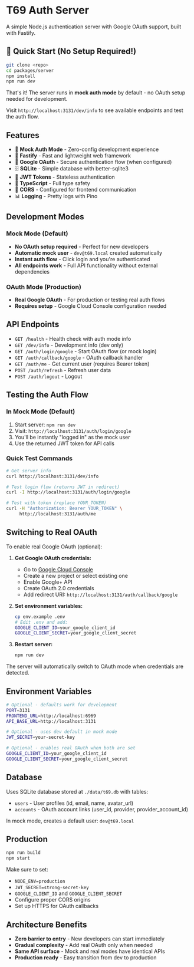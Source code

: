 # T69 Auth Server

A simple Node.js authentication server with Google OAuth support, built with Fastify.

## 🚀 Quick Start (No Setup Required!)

```bash
git clone <repo>
cd packages/server
npm install
npm run dev
```

That's it! The server runs in **mock auth mode** by default - no OAuth setup needed for development.

Visit `http://localhost:3131/dev/info` to see available endpoints and test the auth flow.

## Features

- 🔧 **Mock Auth Mode** - Zero-config development experience
- 🚀 **Fastify** - Fast and lightweight web framework
- 🔐 **Google OAuth** - Secure authentication flow (when configured)
- 🗄️ **SQLite** - Simple database with better-sqlite3
- 🎯 **JWT Tokens** - Stateless authentication
- 📝 **TypeScript** - Full type safety
- 🔄 **CORS** - Configured for frontend communication
- 📊 **Logging** - Pretty logs with Pino

## Development Modes

### Mock Mode (Default)
- **No OAuth setup required** - Perfect for new developers
- **Automatic mock user** - `dev@t69.local` created automatically
- **Instant auth flow** - Click login and you're authenticated
- **All endpoints work** - Full API functionality without external dependencies

### OAuth Mode (Production)
- **Real Google OAuth** - For production or testing real auth flows
- **Requires setup** - Google Cloud Console configuration needed

## API Endpoints

- `GET /health` - Health check with auth mode info
- `GET /dev/info` - Development info (dev only)
- `GET /auth/login/google` - Start OAuth flow (or mock login)
- `GET /auth/callback/google` - OAuth callback handler
- `GET /auth/me` - Get current user (requires Bearer token)
- `POST /auth/refresh` - Refresh user data
- `POST /auth/logout` - Logout

## Testing the Auth Flow

### In Mock Mode (Default)
1. Start server: `npm run dev`
2. Visit: `http://localhost:3131/auth/login/google`
3. You'll be instantly "logged in" as the mock user
4. Use the returned JWT token for API calls

### Quick Test Commands
```bash
# Get server info
curl http://localhost:3131/dev/info

# Test login flow (returns JWT in redirect)
curl -I http://localhost:3131/auth/login/google

# Test with token (replace YOUR_TOKEN)
curl -H "Authorization: Bearer YOUR_TOKEN" \
     http://localhost:3131/auth/me
```

## Switching to Real OAuth

To enable real Google OAuth (optional):

1. **Get Google OAuth credentials:**
   - Go to [Google Cloud Console](https://console.cloud.google.com/)
   - Create a new project or select existing one
   - Enable Google+ API
   - Create OAuth 2.0 credentials
   - Add redirect URI: `http://localhost:3131/auth/callback/google`

2. **Set environment variables:**
   ```bash
   cp env.example .env
   # Edit .env and add:
   GOOGLE_CLIENT_ID=your_google_client_id
   GOOGLE_CLIENT_SECRET=your_google_client_secret
   ```

3. **Restart server:**
   ```bash
   npm run dev
   ```

The server will automatically switch to OAuth mode when credentials are detected.

## Environment Variables

```bash
# Optional - defaults work for development
PORT=3131
FRONTEND_URL=http://localhost:6969
API_BASE_URL=http://localhost:3131

# Optional - uses dev default in mock mode
JWT_SECRET=your-secret-key

# Optional - enables real OAuth when both are set
GOOGLE_CLIENT_ID=your_google_client_id
GOOGLE_CLIENT_SECRET=your_google_client_secret
```

## Database

Uses SQLite database stored at `./data/t69.db` with tables:
- `users` - User profiles (id, email, name, avatar_url)
- `accounts` - OAuth account links (user_id, provider, provider_account_id)

In mock mode, creates a default user: `dev@t69.local`

## Production

```bash
npm run build
npm start
```

Make sure to set:
- `NODE_ENV=production`
- `JWT_SECRET=strong-secret-key`
- `GOOGLE_CLIENT_ID` and `GOOGLE_CLIENT_SECRET`
- Configure proper CORS origins
- Set up HTTPS for OAuth callbacks

## Architecture Benefits

- **Zero barrier to entry** - New developers can start immediately
- **Gradual complexity** - Add real OAuth only when needed
- **Same API surface** - Mock and real modes have identical APIs
- **Production ready** - Easy transition from dev to production 